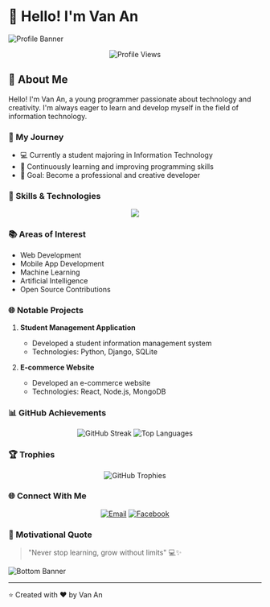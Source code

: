 # 👋 Hello! I'm Van An

![Profile Banner](https://capsule-render.vercel.app/api?type=waving&color=gradient&customColorList=0,2,2,5,30&height=300&section=header&text=Welcome%20to%20My%20GitHub%20Profile&fontSize=50&animation=fadeIn)

<div align="center">
  <img src="https://komarev.com/ghpvc/?username=xVanAnDayNe&style=flat-square&color=blue" alt="Profile Views"/>
</div>

## 🌟 About Me

Hello! I'm Van An, a young programmer passionate about technology and creativity. I'm always eager to learn and develop myself in the field of information technology.

### 🚀 My Journey

- 💻 Currently a student majoring in Information Technology
- 🌱 Continuously learning and improving programming skills
- 🎯 Goal: Become a professional and creative developer

### 🔧 Skills & Technologies

<p align="center">
  <img src="https://skillicons.dev/icons?i=python,javascript,react,nodejs,html,css,git,vscode" />
</p>

### 📚 Areas of Interest

- Web Development
- Mobile App Development
- Machine Learning
- Artificial Intelligence
- Open Source Contributions

### 🌐 Notable Projects

1. **Student Management Application**
   - Developed a student information management system
   - Technologies: Python, Django, SQLite

2. **E-commerce Website**
   - Developed an e-commerce website
   - Technologies: React, Node.js, MongoDB

### 📊 GitHub Achievements

<p align="center">
  <img src="https://github-readme-streak-stats.herokuapp.com/?user=xVanAnDayNe&theme=radical" alt="GitHub Streak" />
  <img src="https://github-readme-stats.vercel.app/api/top-langs/?username=xVanAnDayNe&layout=compact&theme=radical" alt="Top Languages" />
</p>

### 🏆 Trophies

<p align="center">
  <img src="https://github-profile-trophy.vercel.app/?username=xVanAnDayNe&theme=radical&column=4&margin-w=15&margin-h=15" alt="GitHub Trophies" />
</p>

### 🌐 Connect With Me

<p align="center">
  <a href="mailto:vanan.contact@gmail.com"><img src="https://img.shields.io/badge/Email-D14836?style=for-the-badge&logo=gmail&logoColor=white" alt="Email"/></a>
  <a href="https://www.facebook.com/vanan.profile"><img src="https://img.shields.io/badge/Facebook-1877F2?style=for-the-badge&logo=facebook&logoColor=white" alt="Facebook"/></a>
</p>

### 🎨 Motivational Quote

> "Never stop learning, grow without limits" 💻✨

![Bottom Banner](https://capsule-render.vercel.app/api?type=waving&color=gradient&customColorList=0,2,2,5,30&height=100&section=footer)

---
⭐ Created with ❤️ by Van An
